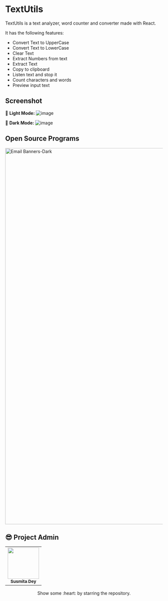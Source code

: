 # TextUtils
TextUtils is a text analyzer, word counter and converter made with React. 

It has the following features:
- Convert Text to UpperCase
- Convert Text to LowerCase
- Clear Text
- Extract Numbers from text
- Extract Text
- Copy to clipboard
- Listen text and stop it
- Count characters and words
- Preview input text

## Screenshot
🌝 **Light Mode:**
![image](https://user-images.githubusercontent.com/79099734/189593645-c9051b90-9cd9-4662-95ed-a7dda2bd6e4b.png)

🌚 **Dark Mode:**
![image](https://user-images.githubusercontent.com/79099734/189593798-94357cb9-40ec-45e1-a9ae-78c364a0780f.png)


## Open Source Programs
 <a href="https://hacktoberfest.com/">
 <img width="1200" alt="Email Banners-Dark" src="https://user-images.githubusercontent.com/79099734/189589410-ca17afb8-5855-4316-918a-054f27594809.png">
 </a>

## 😎 Project Admin

<table>
  <tr>
<td align="center"><a href="https://github.com/Susmita-Dey"><img src="https://avatars.githubusercontent.com/u/79099734?v=4" width="100px;" alt=""/><br /><sub><b>Susmita Dey</b></sub></a></td>
  </tr>
</table>

<p align="center">
  Show some :heart: by starring the repository.
</p>
